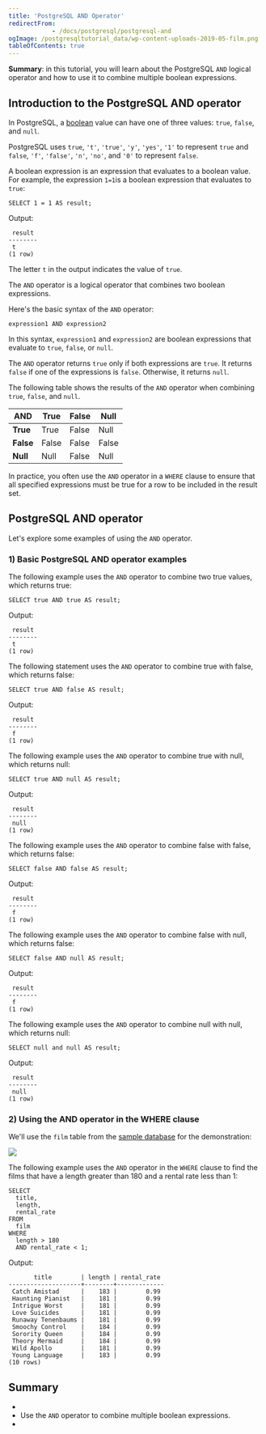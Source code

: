 ```yaml
---
title: 'PostgreSQL AND Operator'
redirectFrom: 
            - /docs/postgresql/postgresql-and
ogImage: /postgresqltutorial_data/wp-content-uploads-2019-05-film.png
tableOfContents: true
---
```



**Summary**: in this tutorial, you will learn about the PostgreSQL `AND` logical operator and how to use it to combine multiple boolean expressions.





## Introduction to the PostgreSQL AND operator





In PostgreSQL, a [boolean](/docs/postgresql/postgresql-boolean) value can have one of three values: `true`, `false`, and `null`.





PostgreSQL uses `true`, `'t'`, `'true'`, `'y'`, `'yes'`, `'1'` to represent `true` and `false`, `'f'`, `'false'`, `'n'`, `'no'`, and `'0'` to represent `false`.





A boolean expression is an expression that evaluates to a boolean value. For example, the expression `1=1`is a boolean expression that evaluates to `true`:





```
SELECT 1 = 1 AS result;
```





Output:





```
 result
--------
 t
(1 row)
```





The letter `t` in the output indicates the value of `true`.





The `AND` operator is a logical operator that combines two boolean expressions.





Here's the basic syntax of the `AND` operator:





```
expression1 AND expression2
```





In this syntax, `expression1` and `expression2` are boolean expressions that evaluate to `true`, `false`, or `null`.





The `AND` operator returns `true` only if both expressions are `true`. It returns `false` if one of the expressions is `false`. Otherwise, it returns `null`.





The following table shows the results of the `AND` operator when combining `true`, `false`, and `null`.





| AND       | True  | False | Null  |
| --------- | ----- | ----- | ----- |
| **True**  | True  | False | Null  |
| **False** | False | False | False |
| **Null**  | Null  | False | Null  |





In practice, you often use the `AND` operator in a `WHERE` clause to ensure that all specified expressions must be true for a row to be included in the result set.





## PostgreSQL AND operator





Let's explore some examples of using the `AND` operator.





### 1) Basic PostgreSQL AND operator examples





The following example uses the `AND` operator to combine two true values, which returns true:





```
SELECT true AND true AS result;
```





Output:





```
 result
--------
 t
(1 row)
```





The following statement uses the `AND` operator to combine true with false, which returns false:





```
SELECT true AND false AS result;
```





Output:





```
 result
--------
 f
(1 row)
```





The following example uses the `AND` operator to combine true with null, which returns null:





```
SELECT true AND null AS result;
```





Output:





```
 result
--------
 null
(1 row)
```





The following example uses the `AND` operator to combine false with false, which returns false:





```
SELECT false AND false AS result;
```





Output:





```
 result
--------
 f
(1 row)
```





The following example uses the `AND` operator to combine false with null, which returns false:





```
SELECT false AND null AS result;
```





Output:





```
 result
--------
 f
(1 row)
```





The following example uses the `AND` operator to combine null with null, which returns null:





```
SELECT null and null AS result;
```





Output:





```
 result
--------
 null
(1 row)
```





### 2) Using the AND operator in the WHERE clause





We'll use the `film` table from the [sample database](https://www.postgresqltutorial.com/postgresql-getting-started/postgresql-sample-database/) for the demonstration:





![](/postgresqltutorial_data/wp-content-uploads-2019-05-film.png)





The following example uses the `AND` operator in the `WHERE` clause to find the films that have a length greater than 180 and a rental rate less than 1:





```
SELECT
  title,
  length,
  rental_rate
FROM
  film
WHERE
  length > 180
  AND rental_rate < 1;
```





Output:





```
       title        | length | rental_rate
--------------------+--------+-------------
 Catch Amistad      |    183 |        0.99
 Haunting Pianist   |    181 |        0.99
 Intrigue Worst     |    181 |        0.99
 Love Suicides      |    181 |        0.99
 Runaway Tenenbaums |    181 |        0.99
 Smoochy Control    |    184 |        0.99
 Sorority Queen     |    184 |        0.99
 Theory Mermaid     |    184 |        0.99
 Wild Apollo        |    181 |        0.99
 Young Language     |    183 |        0.99
(10 rows)
```





## Summary





- 
- Use the `AND` operator to combine multiple boolean expressions.
- 


